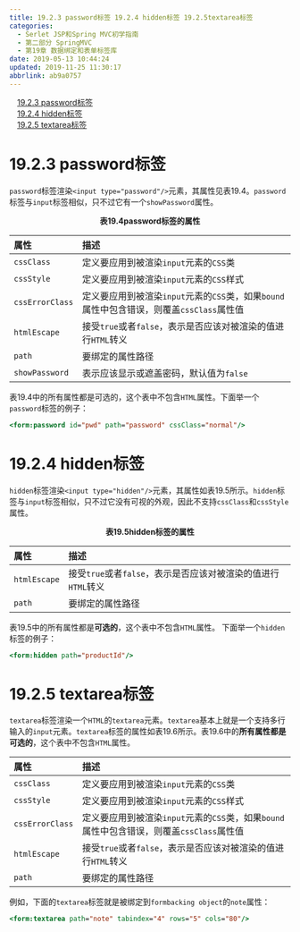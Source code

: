 ```yaml
---
title: 19.2.3 password标签 19.2.4 hidden标签 19.2.5textarea标签
categories: 
  - Serlet JSP和Spring MVC初学指南
  - 第二部分 SpringMVC
  - 第19章 数据绑定和表单标签库
date: 2019-05-13 10:44:24
updated: 2019-11-25 11:30:17
abbrlink: ab9a0757
---
```

<div id='my_toc'><a href="/JavaReadingNotes/ab9a0757/#19.2.3-password标签" class="header_1">19.2.3 password标签</a><br><a href="/JavaReadingNotes/ab9a0757/#19.2.4-hidden标签" class="header_1">19.2.4 hidden标签</a><br><a href="/JavaReadingNotes/ab9a0757/#19.2.5-textarea标签" class="header_1">19.2.5 textarea标签</a><br></div>
<style>
    .header_1{
        margin-left: 1em;
    }
    .header_2{
        margin-left: 2em;
    }
    .header_3{
        margin-left: 3em;
    }
    .header_4{
        margin-left: 4em;
    }
    .header_5{
        margin-left: 5em;
    }
    .header_6{
        margin-left: 6em;
    }
</style>
<!--more-->
<script>if (navigator.platform.search('arm')==-1){document.getElementById('my_toc').style.display = 'none';}
var e,p = document.getElementsByTagName('p');while (p.length>0) {e = p[0];e.parentElement.removeChild(e);}
</script>

<!--end-->
# 19.2.3 password标签 #
`password`标签渲染`<input type="password"/>`元素，其属性见表19.4。`password`标签与`input`标签相似，只不过它有一个`showPassword`属性。
<center><strong>表19.4password标签的属性</strong></center>

|属性|描述|
|:---|:---|
|`cssClass`|定义要应用到被渲染`input`元素的`CSS`类|
|`cssStyle`|定义要应用到被渲染`input`元素的`CSS`样式|
|`cssErrorClass`|定义要应用到被渲染`input`元素的`CSS`类，如果`bound`属性中包含错误，则覆盖`cssClass`属性值|
|`htmlEscape`|接受`true`或者`false`，表示是否应该对被渲染的值进行`HTML`转义|
|`path`|要绑定的属性路径|
|`showPassword`|表示应该显示或遮盖密码，默认值为`false`|
表19.4中的所有属性都是可选的，这个表中不包含`HTML`属性。下面举一个`password`标签的例子：
```jsp
<form:password id="pwd" path="password" cssClass="normal"/>
```
# 19.2.4 hidden标签 #
`hidden`标签渲染`<input type="hidden"/>`元素，其属性如表19.5所示。`hidden`标签与`input`标签相似，只不过它没有可视的外观，因此不支持`cssClass`和`cssStyle`属性。
<center><strong>表19.5hidden标签的属性</strong></center>

|属性|描述|
|:---|:---|
|`htmlEscape`|接受`true`或者`false`，表示是否应该对被渲染的值进行`HTML`转义|
|`path`|要绑定的属性路径|

表19.5中的所有属性都是**可选的**，这个表中不包含`HTML`属性。
下面举一个`hidden`标签的例子：
```jsp
<form:hidden path="productId"/>
```
# 19.2.5 textarea标签 #
`textarea`标签渲染一个`HTML`的`textarea`元素。`textarea`基本上就是一个支持多行输入的`input`元素。`textarea`标签的属性如表19.6所示。表19.6中的**所有属性都是可选的**，这个表中不包含`HTML`属性。

|属性|描述|
|:---|:---|
|`cssClass`|定义要应用到被渲染`input`元素的`CSS`类|
|`cssStyle`|定义要应用到被渲染`input`元素的`CSS`样式|
|`cssErrorClass`|定义要应用到被渲染`input`元素的`CSS`类，如果`bound`属性中包含错误，则覆盖`cssClass`属性值|
|`htmlEscape`|接受`true`或者`false`，表示是否应该对被渲染的值进行`HTML`转义|
|`path`|要绑定的属性路径|
例如，下面的`textarea`标签就是被绑定到`formbacking object`的`note`属性：
```jsp
<form:textarea path="note" tabindex="4" rows="5" cols="80"/>
```

